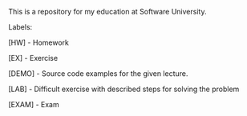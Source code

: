 This is a repository for my education at Software University.

Labels:

[HW] - Homework

[EX] - Exercise

[DEMO] - Source code examples for the given lecture.

[LAB] - Difficult exercise with described steps for solving the problem

[EXAM] - Exam
